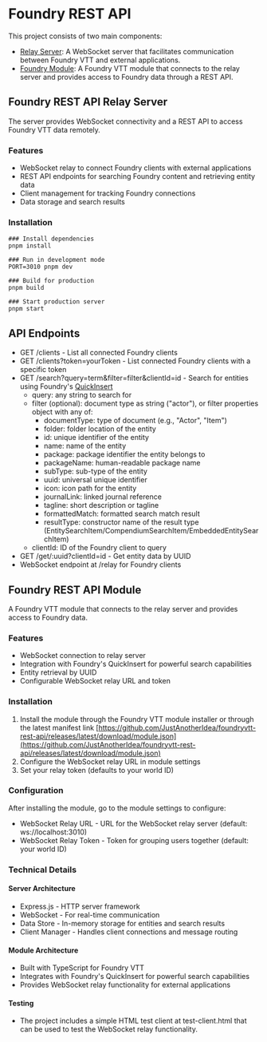 # Foundry REST API
This project consists of two main components:

- [Relay Server](https://github.com/JustAnotherIdea/foundryvtt-rest-api-relay): A WebSocket server that facilitates communication between Foundry VTT and external applications.
- [Foundry Module](https://github.com/JustAnotherIdea/foundryvtt-rest-api): A Foundry VTT module that connects to the relay server and provides access to Foundry data through a REST API.

## Foundry REST API Relay Server
The server provides WebSocket connectivity and a REST API to access Foundry VTT data remotely.

### Features
- WebSocket relay to connect Foundry clients with external applications
- REST API endpoints for searching Foundry content and retrieving entity data
- Client management for tracking Foundry connections
- Data storage and search results

### Installation
```
### Install dependencies
pnpm install

### Run in development mode
PORT=3010 pnpm dev

### Build for production
pnpm build

### Start production server
pnpm start
```

## API Endpoints
- GET /clients - List all connected Foundry clients
- GET /clients?token=yourToken - List connected Foundry clients with a specific token
- GET /search?query=term&filter=filter&clientId=id - Search for entities using Foundry's [QuickInsert](https://foundryvtt.com/packages/quick-insert)
    - query: any string to search for
    - filter (optional): document type as string ("actor"), or filter properties object with any of:
        - documentType: type of document (e.g., "Actor", "Item")
        - folder: folder location of the entity
        - id: unique identifier of the entity
        - name: name of the entity
        - package: package identifier the entity belongs to
        - packageName: human-readable package name
        - subType: sub-type of the entity
        - uuid: universal unique identifier
        - icon: icon path for the entity
        - journalLink: linked journal reference
        - tagline: short description or tagline
        - formattedMatch: formatted search match result
        - resultType: constructor name of the result type (EntitySearchItem/CompendiumSearchItem/EmbeddedEntitySearchItem)
    - clientId: ID of the Foundry client to query
- GET /get/:uuid?clientId=id - Get entity data by UUID
- WebSocket endpoint at /relay for Foundry clients

## Foundry REST API Module
A Foundry VTT module that connects to the relay server and provides access to Foundry data.

### Features
- WebSocket connection to relay server
- Integration with Foundry's QuickInsert for powerful search capabilities
- Entity retrieval by UUID
- Configurable WebSocket relay URL and token

### Installation
1. Install the module through the Foundry VTT module installer or through the latest manifest link [https://github.com/JustAnotherIdea/foundryvtt-rest-api/releases/latest/download/module.json](https://github.com/JustAnotherIdea/foundryvtt-rest-api/releases/latest/download/module.json)
2. Configure the WebSocket relay URL in module settings
3. Set your relay token (defaults to your world ID)

### Configuration
After installing the module, go to the module settings to configure:

- WebSocket Relay URL - URL for the WebSocket relay server (default: ws://localhost:3010)
- WebSocket Relay Token - Token for grouping users together (default: your world ID)

### Technical Details
#### Server Architecture
- Express.js - HTTP server framework
- WebSocket - For real-time communication
- Data Store - In-memory storage for entities and search results
- Client Manager - Handles client connections and message routing

#### Module Architecture
- Built with TypeScript for Foundry VTT
- Integrates with Foundry's QuickInsert for powerful search capabilities
- Provides WebSocket relay functionality for external applications

#### Testing
- The project includes a simple HTML test client at test-client.html that can be used to test the WebSocket relay functionality.
